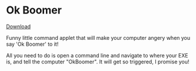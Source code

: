 # Ok Boomer

[Download](https://github.com/jamesw-64/Ok-Boomer/releases/download/1.0/OkBoomer.zip)

Funny little command applet that will make your computer angery when you say 'Ok Boomer' to it!

All you need to do is open a command line and navigate to where your EXE is, and tell the computer "OkBoomer". It will get so triggered, I promise you!
